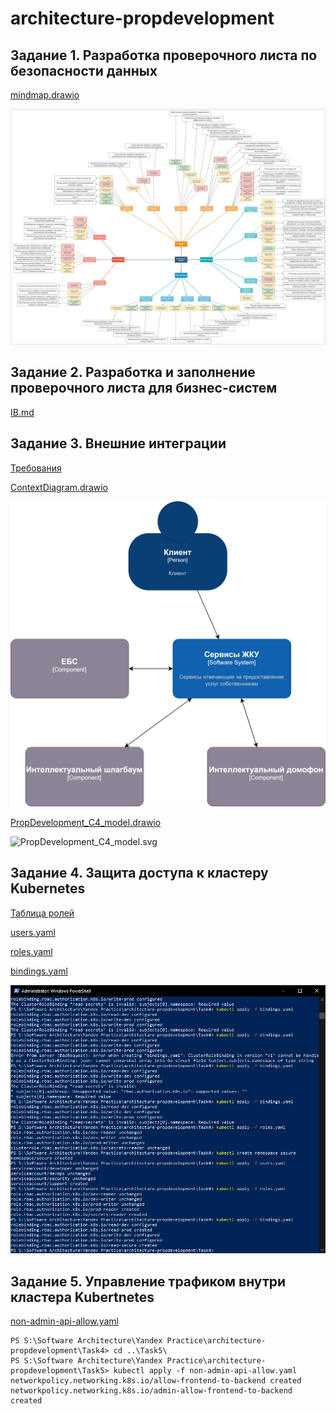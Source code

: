 # architecture-propdevelopment

## Задание 1. Разработка проверочного листа по безопасности данных

[mindmap.drawio](https://github.com/Boropwnz/architecture-propdevelopment/blob/sprint_7/Task1/mindmap.drawio)

![Картинка](https://github.com/Boropwnz/architecture-propdevelopment/blob/sprint_7/Task1/mindmap.jpg)


## Задание 2. Разработка и заполнение проверочного листа для бизнес-систем

[IB.md](https://github.com/Boropwnz/architecture-propdevelopment/blob/sprint_7/Task2/IB.md)


## Задание 3. Внешние интеграции

[Требования](https://github.com/Boropwnz/architecture-propdevelopment/blob/sprint_7/Task3/Requirements.md)

[ContextDiagram.drawio](https://github.com/Boropwnz/architecture-propdevelopment/blob/sprint_7/Task3/ContextDiagram.drawio)

![ContextDiagram.svg](https://github.com/Boropwnz/architecture-propdevelopment/blob/sprint_7/Task3/ContextDiagram.svg)

[PropDevelopment_С4_model.drawio](https://github.com/Boropwnz/architecture-propdevelopment/blob/sprint_7/Task3/PropDevelopment_С4_model.drawio)

![PropDevelopment_С4_model.svg](https://github.com/Boropwnz/architecture-propdevelopment/blob/sprint_7/Task3/PropDevelopment_С4_model.svg)


## Задание 4. Защита доступа к кластеру Kubernetes

[Таблица ролей](https://github.com/Boropwnz/architecture-propdevelopment/blob/sprint_7/Task4/roles_table.md)

[users.yaml](https://github.com/Boropwnz/architecture-propdevelopment/blob/sprint_7/Task4/users.yaml)

[roles.yaml](https://github.com/Boropwnz/architecture-propdevelopment/blob/sprint_7/Task4/roles.yaml)

[bindings.yaml](https://github.com/Boropwnz/architecture-propdevelopment/blob/sprint_7/Task4/bindings.yaml)

![Screen-shot](https://github.com/Boropwnz/architecture-propdevelopment/blob/sprint_7/Task4/ps.jpg)


## Задание 5. Управление трафиком внутри кластера Kubertnetes

[non-admin-api-allow.yaml](https://github.com/Boropwnz/architecture-propdevelopment/blob/sprint_7/Task5/non-admin-api-allow.yaml)

```
PS S:\Software Architecture\Yandex Practice\architecture-propdevelopment\Task4> cd ..\Task5\
PS S:\Software Architecture\Yandex Practice\architecture-propdevelopment\Task5> kubectl apply -f non-admin-api-allow.yaml
networkpolicy.networking.k8s.io/allow-frontend-to-backend created
networkpolicy.networking.k8s.io/admin-allow-frontend-to-backend created
```
